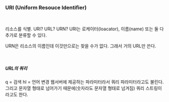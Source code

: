### URI (Uniform Resouce Identifier)

<br />

리소스를 식별. URI? URL? URN?
URI는 로케이터(loacator), 이름(name) 또는 둘 다 추가로 분류할 수 있다.

URN은 리소스의 이름인데 이것만으로는 찾을 수가 없다. 그래서 거의 URL만 쓴다.

<br />

##### URL의 쿼리

q = 검색
hl = 언어 변경
웹서버에 제공하는 파라미터라서 쿼리 파라미터라고도 불린다. 그리고 문자열 형태로 넘어가기 때문에(숫자라도 문자열 형태로 넘겨짐) 쿼리 스트링이라고도 한다.

<br>
